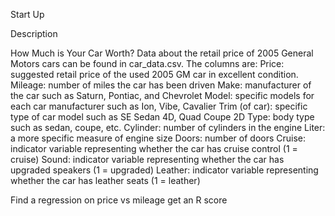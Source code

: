 Start Up

Description

How Much is Your Car Worth?
Data about the retail price of 2005 General Motors cars can be found in car_data.csv.
The columns are:
Price: suggested retail price of the used 2005 GM car in excellent condition.
Mileage: number of miles the car has been driven
Make: manufacturer of the car such as Saturn, Pontiac, and Chevrolet
Model: specific models for each car manufacturer such as Ion, Vibe, Cavalier
Trim (of car): specific type of car model such as SE Sedan 4D, Quad Coupe 2D
Type: body type such as sedan, coupe, etc.
Cylinder: number of cylinders in the engine
Liter: a more specific measure of engine size
Doors: number of doors
Cruise: indicator variable representing whether the car has cruise control (1 = cruise)
Sound: indicator variable representing whether the car has upgraded speakers (1 = upgraded)
Leather: indicator variable representing whether the car has leather seats (1 = leather)

Find a regression on price vs mileage
get an R score

